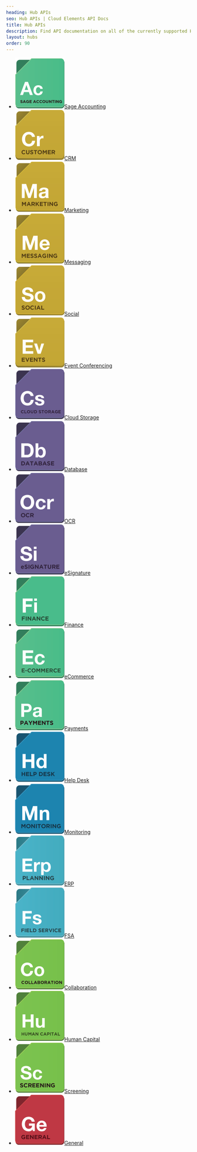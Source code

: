 ```yaml
---
heading: Hub APIs
seo: Hub APIs | Cloud Elements API Docs
title: Hub APIs
description: Find API documentation on all of the currently supported Hub APIs.
layout: hubs
order: 90
---
```


* [![Sage Accounting APIs](/assets/img/hub-icons/sageaccounting.png)Sage Accounting](/docs/hubs/sageaccounting/)
* [![CRM APIs](/assets/img/hub-icons/crm.png)CRM](/docs/hubs/crm/)
* [![Marketing APIs](/assets/img/hub-icons/marketing.png)Marketing](/docs/hubs/marketing/)
* [![Messaging APIs](/assets/img/hub-icons/messaging.png)Messaging](/docs/hubs/messaging/)
* [![Social APIs](/assets/img/hub-icons/social.png)Social](/docs/hubs/social/)
* [![Event Conferencing APIs](/assets/img/hub-icons/events.png)Event Conferencing](/docs/hubs/event-conferencing/)
* [![Cloud Storage APIs](/assets/img/hub-icons/cloudstorage.png)Cloud Storage](/docs/hubs/cloud-storage/)
* [![Database APIs](/assets/img/hub-icons/database.png)Database](/docs/hubs/database/)
* [![OCR APIs](/assets/img/hub-icons/ocr.png)OCR](/docs/hubs/ocr/)
* [![eSignature APIs](/assets/img/hub-icons/esignature.png)eSignature](/docs/hubs/esignature/)
* [![Finance APIs](/assets/img/hub-icons/finance.png)Finance](/docs/hubs/finance/)
* [![eCommerce APIs](/assets/img/hub-icons/ecommerce.png)eCommerce](/docs/hubs/ecommerce/)
* [![Payments APIs](/assets/img/hub-icons/payments.png)Payments](/docs/hubs/payments-billing/)
* [![Help Desk APIs](/assets/img/hub-icons/helpdesk.png)Help Desk](/docs/hubs/helpdesk/)
* [![Monitoring](/assets/img/hub-icons/monitoring.png)Monitoring](/docs/hubs/monitoring/)
* [![ERP](/assets/img/hub-icons/erp.png)ERP](/docs/hubs/erp/)
* [![FSA](/assets/img/hub-icons/fsa.png)FSA](/docs/hubs/fsa/)
* [![Collaboration](/assets/img/hub-icons/collaboration.png)Collaboration](/docs/hubs/collaboration/)
* [![Human Capital](/assets/img/hub-icons/humancapital.png)Human Capital](/docs/hubs/human-capital/)
* [![Screening](/assets/img/hub-icons/screening.png)Screening](/docs/hubs/screening/)
* [![General](/assets/img/hub-icons/general.png)General](/docs/hubs/general/)
